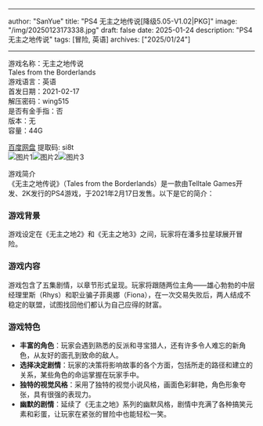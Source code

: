 
---
author: "SanYue"
title: "PS4 无主之地传说[降级5.05-V1.02|PKG]"
image: "/img/20250123173338.jpg"
draft: false
date: 2025-01-24
description: "PS4 无主之地传说"
tags: [冒险, 英语]
archives: ["2025/01/24"]

---

游戏名称：无主之地传说   
Tales from the Borderlands    
游戏语言：英语  
首发日期：2021-02-17  
解压密码：wing515  
是否有金手指：否  
版本：无   
容量：44G

[百度网盘](https://pan.baidu.com/s/1OEuAAPJtMeSreBmw09NKig) 提取码: si8t  
![图片1](/img/75c052.jpg)![图片2](/img/8fb086.jpg)![图片3](/img/f681f6.jpg)  

游戏简介  
《无主之地传说》（Tales from the Borderlands）是一款由Telltale Games开发、2K发行的PS4游戏，于2021年2月17日发售。以下是它的简介：

### 游戏背景
游戏设定在《无主之地2》和《无主之地3》之间，玩家将在潘多拉星球展开冒险。

### 游戏内容
游戏包含了五集剧情，以章节形式呈现。玩家将跟随两位主角——雄心勃勃的中层经理里斯（Rhys）和职业骗子菲奥娜（Fiona），在一次交易失败后，两人结成不稳定的联盟，试图找回他们都认为自己应得的财富。

### 游戏特色
- **丰富的角色**：玩家会遇到熟悉的反派和寻宝猎人，还有许多令人难忘的新角色，从友好的面孔到致命的敌人。
- **选择决定剧情**：玩家的决策将影响故事的各个方面，包括所走的路径和建立的关系，某些角色的命运掌握在玩家手中。
- **独特的视觉风格**：采用了独特的视觉小说风格，画面色彩鲜艳，角色形象夸张，具有很强的表现力。
- **幽默的剧情**：延续了《无主之地》系列的幽默风格，剧情中充满了各种搞笑元素和彩蛋，让玩家在紧张的冒险中也能轻松一笑。
